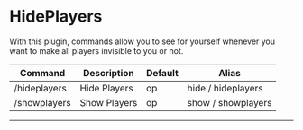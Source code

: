 # HidePlayers

With this plugin, commands allow you to see for yourself whenever you want to make all players invisible to you or not.

Command | Description | Default | Alias
--------- | ------------------- | ------- | ------
/hideplayers | Hide Players | op | hide / hideplayers
/showplayers | Show Players | op | show / showplayers

---------------


